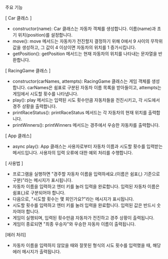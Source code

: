 주요 기능

[ Car 클래스 ]

- constructor(name): Car 클래스는 자동차 객체를 생성합니다. 이름(name)과 초기 위치(position)를 설정합니다.
- move(): move 메서드는 자동차가 전진할지 결정하기 위해 0에서 9 사이의 무작위 값을 생성하고, 그 값이 4 이상이면 자동차의 위치를 1 증가시킵니다.
- getPosition(): getPosition 메서드는 현재 자동차의 위치를 나타내는 문자열을 반환합니다.

[ RacingGame 클래스 ]

- constructor(carNames, attempts): RacingGame 클래스는 게임 객체를 생성합니다. carNames은 쉼표로 구분된 자동차 이름 목록을 받아들이고, attempts는 게임에서 시도할 횟수를 나타냅니다.
- play(): play 메서드는 입력된 시도 횟수만큼 자동차들을 전진시키고, 각 시도에서 경주 상황을 출력합니다.
- printRaceStatus(): printRaceStatus 메서드는 각 자동차의 현재 위치를 출력합니다.
- printWinners(): printWinners 메서드는 경주에서 우승한 자동차를 출력합니다.

[ App 클래스]

- async play(): App 클래스는 사용자로부터 자동차 이름과 시도할 횟수를 입력받는 메서드입니다. 사용자의 입력 오류에 대한 예외 처리를 수행합니다.

[ 사용법 ]

- 프로그램을 실행하면 "경주할 자동차 이름을 입력하세요.(이름은 쉼표(,) 기준으로 구분)"라는 메시지가 표시됩니다.
- 자동차 이름을 입력하고 엔터 키를 눌러 입력을 완료합니다. 입력된 자동차 이름은 쉼표(,)로 구분되어야 합니다.
- 다음으로, "시도할 횟수는 몇 회인가요?"라는 메시지가 표시됩니다.
- 시도할 횟수를 입력하고 엔터 키를 눌러 입력을 완료합니다. 입력된 값은 반드시 숫자여야 합니다.
- 게임이 실행되며, 입력된 횟수만큼 자동차가 전진하고 경주 상황이 출력됩니다.
- 게임이 종료되면 "최종 우승자"와 우승한 자동차 이름이 출력됩니다.

[에러 처리]

- 자동차 이름을 입력하지 않았을 때와 잘못된 형식의 시도 횟수를 입력했을 때, 해당 에러 메시지가 출력됩니다.
